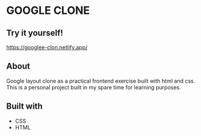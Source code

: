 # GOOGLE CLONE

## Try it yourself!
https://googlee-clon.netlify.app/

## About

Google layout clone as a practical frontend exercise built with html and css.
This is a personal project built in my spare time for learning purposes.

## Built with

* CSS
* HTML
